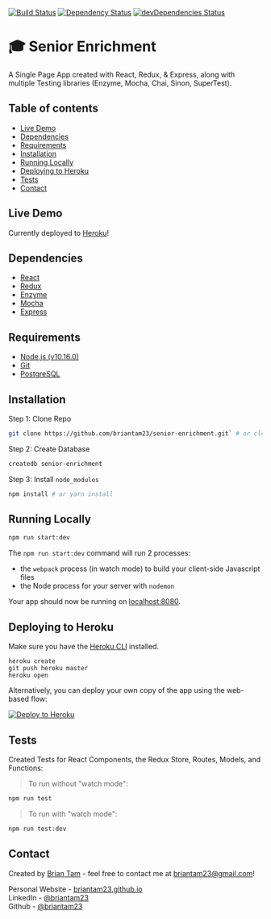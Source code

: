 [![Build Status](https://travis-ci.org/briantam23/senior-enrichment.svg?branch=master)](https://travis-ci.org/briantam23/senior-enrichment)
[![Dependency Status](https://david-dm.org/briantam23/senior-enrichment.svg)](https://david-dm.org/briantam23/senior-enrichment)
[![devDependencies Status](https://david-dm.org/briantam23/senior-enrichment/dev-status.svg)](https://david-dm.org/briantam23/senior-enrichment?type=dev)

# 🎓 Senior Enrichment

A Single Page App created with React, Redux, & Express, along with multiple Testing libraries (Enzyme, Mocha, Chai, Sinon, SuperTest).

## Table of contents
* [Live Demo](#live-demo)
* [Dependencies](#dependencies)
* [Requirements](#requirements)
* [Installation](#installation)
* [Running Locally](#running-locally)
* [Deploying to Heroku](#deploying-to-heroku)
* [Tests](#tests)
* [Contact](#contact)

## Live Demo

Currently deployed to [Heroku](https://senior-enrichment-btam.herokuapp.com/)!

## Dependencies

* [React](https://reactjs.org)
* [Redux](https://redux.js.org)
* [Enzyme](https://airbnb.io/enzyme)
* [Mocha](https://mochajs.org)
* [Express](https://expressjs.com)

## Requirements

* [Node.js (v10.16.0)](https://nodejs.org/en/)
* [Git](https://git-scm.com/downloads)
* [PostgreSQL](https://www.postgresql.org/download/)

## Installation

Step 1: Clone Repo
```sh
git clone https://github.com/briantam23/senior-enrichment.git` # or clone your own fork
```

Step 2: Create Database
```sh
createdb senior-enrichment
```

Step 3: Install `node_modules`
```sh
npm install # or yarn install
```

## Running Locally

```sh
npm run start:dev
```

The `npm run start:dev` command will run 2 processes:
* the `webpack` process (in watch mode) to build your client-side Javascript files
* the Node process for your server with `nodemon`

Your app should now be running on [localhost:8080](http://localhost:8080).

## Deploying to Heroku

Make sure you have the [Heroku CLI](https://devcenter.heroku.com/articles/heroku-cli) installed.

```
heroku create
git push heroku master
heroku open
```

Alternatively, you can deploy your own copy of the app using the web-based flow:

[![Deploy to Heroku](https://www.herokucdn.com/deploy/button.png)](https://heroku.com/deploy)

## Tests

Created Tests for React Components, the Redux Store, Routes, Models, and Functions:

> To run without "watch mode": 
```sh
npm run test
``` 

> To run with "watch mode":
```sh
npm run test:dev
```

## Contact
Created by [Brian Tam](http://briantam23.github.io) - feel free to contact me at [briantam23@gmail.com](mailto:briantam23@gmail.com)!

Personal Website - [briantam23.github.io](http://briantam23.github.io) <br/>
LinkedIn - [@briantam23](https://linkedin.com/in/briantam23/) <br/>
Github - [@briantam23](https://github.com/briantam23)